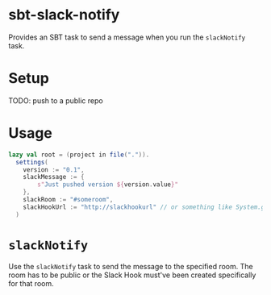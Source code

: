 # sbt-slack-notify

Provides an SBT task to send a message when you run the `slackNotify`
task.

# Setup

TODO: push to a public repo

# Usage

```scala
lazy val root = (project in file(".")).
  settings(
    version := "0.1",
    slackMessage := {
        s"Just pushed version ${version.value}"
    },
    slackRoom := "#someroom",
    slackHookUrl := "http://slackhookurl" // or something like System.getenv("SBTSLACKNOTIFY_SLACKHOOKURL")
  )
```

# `slackNotify`

Use the `slackNotify` task to send the message to the specified room.
The room has to be public or the Slack Hook must've been created
specifically for that room.


